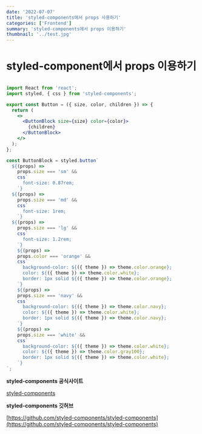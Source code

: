 ```yaml
---
date: '2022-07-07'
title: 'styled-components에서 props 사용하기'
categories: ['Frontend']
summary: 'styled-components에서 props 이용하기'
thumbnail: '../test.jpg'
---
```




# styled-component에서 props 이용하기

```jsx

import React from 'react';
import styled, { css } from 'styled-components';

export const Button = ({ size, color, children }) => {
  return (
    <>
      <ButtonBlock size={size} color={color}>
        {children}
      </ButtonBlock>
    </>
  );
};

const ButtonBlock = styled.button`
  ${(props) =>
    props.size === 'sm' &&
    css`
      font-size: 0.87rem;
    `}
  ${(props) =>
    props.size === 'md' &&
    css`
      font-size: 1rem;
    `}
  ${(props) =>
    props.size === 'lg' &&
    css`
      font-size: 1.2rem;
    `}
    ${(props) =>
    props.color === 'orange' &&
    css`
      background-color: ${({ theme }) => theme.color.orange};
      color: ${({ theme }) => theme.color.white};
      border: 1px solid ${({ theme }) => theme.color.orange};
    `}
    ${(props) =>
    props.size === 'navy' &&
    css`
      background-color: ${({ theme }) => theme.color.navy};
      color: ${({ theme }) => theme.color.white};
      border: 1px solid ${({ theme }) => theme.color.navy};
    `}
    ${(props) =>
    props.size === 'white' &&
    css`
      background-color: ${({ theme }) => theme.color.white};
      color: ${({ theme }) => theme.color.gray100};
      border: 1px solid ${({ theme }) => theme.color.white};
    `}
`;
```

**styled-components 공식사이트**

[styled-components](https://styled-components.com/)

**styled-components 깃허브**

[https://github.com/styled-components/styled-components](https://github.com/styled-components/styled-components)